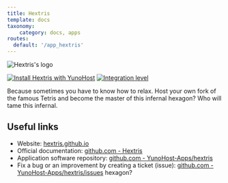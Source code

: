 ```yaml
---
title: Hextris
template: docs
taxonomy:
    category: docs, apps
routes:
  default: '/app_hextris'
---
```


![Hextris's logo](image://hextris_logo.png?width=80)

[![Install Hextris with YunoHost](https://install-app.yunohost.org/install-with-yunohost.png)](https://install-app.yunohost.org/?app=hextris) [![Integration level](https://dash.yunohost.org/integration/hextris.svg)](https://dash.yunohost.org/appci/app/hextris)

Because sometimes you have to know how to relax. Host your own fork of the famous Tetris and become the master of this infernal hexagon? Who will tame this infernal.

## Useful links

+ Website: [hextris.github.io](http://hextris.github.io/)
+ Official documentation: [github.com - Hextris](https://github.com/Hextris/Hextris)
+ Application software repository: [github.com - YunoHost-Apps/hextris](https://github.com/YunoHost-Apps/hextris_ynh)
+ Fix a bug or an improvement by creating a ticket (issue): [github.com - YunoHost-Apps/hextris/issues](https://github.com/YunoHost-Apps/hextris_ynh/issues)
 hexagon?
